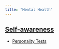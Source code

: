 ```yaml
---
title: "Mental Health"
---
```


## [Self-awareness](notes/perdev/mh/self-awareness.md)
- [Personality Tests](notes/perdev/mh/self-awareness/tests.md)